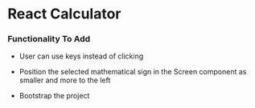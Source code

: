 # React Calculator

### Functionality To Add

- User can use keys instead of clicking

- Position the selected mathematical sign in the Screen component as smaller and more to the left

- Bootstrap the project
